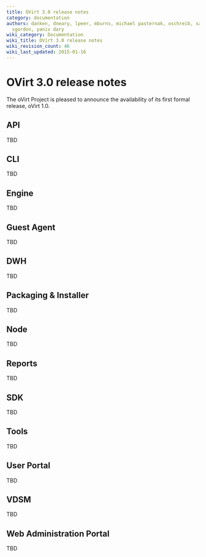 ```yaml
---
title: OVirt 3.0 release notes
category: documentation
authors: danken, dneary, lpeer, mburns, michael pasternak, oschreib, sandrobonazzola,
  sgordon, yaniv dary
wiki_category: Documentation
wiki_title: OVirt 3.0 release notes
wiki_revision_count: 46
wiki_last_updated: 2015-01-16
---
```


# OVirt 3.0 release notes

The oVirt Project is pleased to announce the availability of its first formal release, oVirt 1.0.

## API

TBD

## CLI

TBD

## Engine

TBD

## Guest Agent

TBD

## DWH

TBD

## Packaging & Installer

TBD

## Node

TBD

## Reports

TBD

## SDK

TBD

## Tools

TBD

## User Portal

TBD

## VDSM

TBD

## Web Administration Portal

TBD
